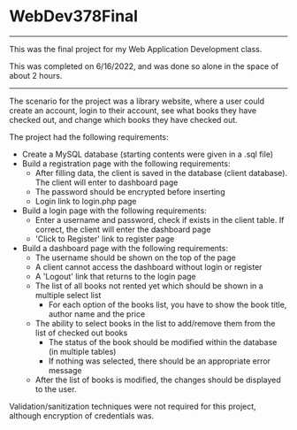 # WebDev378Final
---
This was the final project for my Web Application Development class.

This was completed on 6/16/2022, and was done so alone in the space of about 2 hours.

---

The scenario for the project was a library website, where a user could create an account, login to their account, see what books they have checked out, and change which books they have checked out.

The project had the following requirements:
* Create a MySQL database (starting contents were given in a .sql file)
* Build a registration page with the following requirements:
  * After filling data, the client is saved in the database (client database). The client will enter to dashboard page
  * The password should be encrypted before inserting
  * Login link to login.php page
* Build a login page with the following requirements:
  * Enter a username and password, check if exists in the client table. If correct, the client will enter the dashboard page
  * 'Click to Register' link to register page
* Build a dashboard page with the following requirements:
  * The username should be shown on the top of the page
  * A client cannot access the dashboard without login or register
  * A 'Logout' link that returns to the login page
  * The list of all books not rented yet which should be shown in a multiple select list
    * For each option of the books list, you have to show the book title, author name and the price
  * The ability to select books in the list to add/remove them from the list of checked out books
    * The status of the book should be modified within the database (in multiple tables)
    * If nothing was selected, there should be an appropriate error message
  * After the list of books is modified, the changes should be displayed to the user.

Validation/sanitization techniques were not required for this project, although encryption of credentials was.
